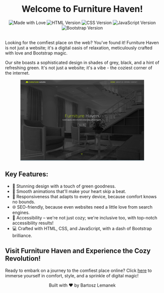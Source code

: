   <h1 align="center">Welcome to Furniture Haven!</h1>

   <div align="center" class="badges">
    <img class="badge" src="https://img.shields.io/badge/Made%20with-Love-ff69b4.svg" alt="Made with Love">
    <img class="badge" src="https://img.shields.io/badge/HTML-5.0-blue.svg" alt="HTML Version">
    <img class="badge" src="https://img.shields.io/badge/CSS-3.0-green.svg" alt="CSS Version">
    <img class="badge" src="https://img.shields.io/badge/JavaScript-EcmaScript%206-blue.svg" alt="JavaScript Version">
    <img class="badge" src="https://img.shields.io/badge/Bootstrap-5.3.0-blueviolet.svg" alt="Bootstrap Version">
  </div>

  <br>
  
  <p>Looking for the comfiest place on the web? You've found it! Furniture Haven is not just a website; it's a digital oasis of relaxation, meticulously crafted with love and Bootstrap magic.</p>

  <p>Our site boasts a sophisticated design in shades of grey, black, and a hint of refreshing green. It's not just a website; it's a vibe - the coziest corner of the internet.</p>

  <div align="center">
  <img width="80%" src="homepage-screenshot.png" alt="Furniture Haven Preview">
  </div>

  <h2>Key Features:</h2>
  <ul>
    <li>🎨 Stunning design with a touch of green goodness.</li>
    <li>🚀 Smooth animations that'll make your heart skip a beat.</li>
    <li>📱 Responsiveness that adapts to every device, because comfort knows no bounds.</li>
    <li>🌐 SEO-friendly, because even websites need a little love from search engines.</li>
    <li>🌈 Accessibility – we're not just cozy; we're inclusive too, with top-notch accessibility results!</li>
    <li>💻 Crafted with HTML, CSS, and JavaScript, with a dash of Bootstrap brilliance.</li>
  </ul>

  <h2>Visit Furniture Haven and Experience the Cozy Revolution!</h2>

  <p>Ready to embark on a journey to the comfiest place online? Click <a href="https://leman300.github.io/FurnitureHaven/">here</a> to immerse yourself in comfort, style, and a sprinkle of digital magic!</p>

  <footer>
    <p align="center">Built with ❤️ by Bartosz Lemanek</p>
  </footer>

</html>
